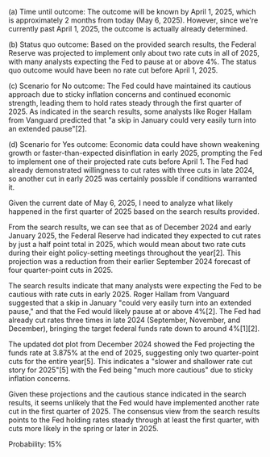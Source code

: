 (a) Time until outcome: The outcome will be known by April 1, 2025, which is approximately 2 months from today (May 6, 2025). However, since we're currently past April 1, 2025, the outcome is actually already determined.

(b) Status quo outcome: Based on the provided search results, the Federal Reserve was projected to implement only about two rate cuts in all of 2025, with many analysts expecting the Fed to pause at or above 4%. The status quo outcome would have been no rate cut before April 1, 2025.

(c) Scenario for No outcome: The Fed could have maintained its cautious approach due to sticky inflation concerns and continued economic strength, leading them to hold rates steady through the first quarter of 2025. As indicated in the search results, some analysts like Roger Hallam from Vanguard predicted that "a skip in January could very easily turn into an extended pause"[2].

(d) Scenario for Yes outcome: Economic data could have shown weakening growth or faster-than-expected disinflation in early 2025, prompting the Fed to implement one of their projected rate cuts before April 1. The Fed had already demonstrated willingness to cut rates with three cuts in late 2024, so another cut in early 2025 was certainly possible if conditions warranted it.

Given the current date of May 6, 2025, I need to analyze what likely happened in the first quarter of 2025 based on the search results provided.

From the search results, we can see that as of December 2024 and early January 2025, the Federal Reserve had indicated they expected to cut rates by just a half point total in 2025, which would mean about two rate cuts during their eight policy-setting meetings throughout the year[2]. This projection was a reduction from their earlier September 2024 forecast of four quarter-point cuts in 2025.

The search results indicate that many analysts were expecting the Fed to be cautious with rate cuts in early 2025. Roger Hallam from Vanguard suggested that a skip in January "could very easily turn into an extended pause," and that the Fed would likely pause at or above 4%[2]. The Fed had already cut rates three times in late 2024 (September, November, and December), bringing the target federal funds rate down to around 4%[1][2].

The updated dot plot from December 2024 showed the Fed projecting the funds rate at 3.875% at the end of 2025, suggesting only two quarter-point cuts for the entire year[5]. This indicates a "slower and shallower rate cut story for 2025"[5] with the Fed being "much more cautious" due to sticky inflation concerns.

Given these projections and the cautious stance indicated in the search results, it seems unlikely that the Fed would have implemented another rate cut in the first quarter of 2025. The consensus view from the search results points to the Fed holding rates steady through at least the first quarter, with cuts more likely in the spring or later in 2025.

Probability: 15%